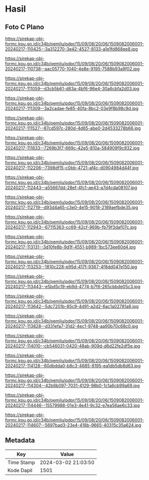 # Hasil

## Foto C Plano

https://sirekap-obj-formc.kpu.go.id/c34b/pemilu/pdpr/15/09/08/20/06/1509082006001-20240217-110425--3a312270-3e42-4527-8133-a1e1fd868ee8.jpg

https://sirekap-obj-formc.kpu.go.id/c34b/pemilu/pdpr/15/09/08/20/06/1509082006001-20240217-110738--aac05770-1040-4e8e-9195-7588b93a9f02.jpg

https://sirekap-obj-formc.kpu.go.id/c34b/pemilu/pdpr/15/09/08/20/06/1509082006001-20240217-111059--d3cb5b61-d83a-4bf6-96e4-30a6cbfa2d03.jpg

https://sirekap-obj-formc.kpu.go.id/c34b/pemilu/pdpr/15/09/08/20/06/1509082006001-20240217-111309--3a2cadae-fe85-40fa-8bc2-03e9f8b98c9d.jpg

https://sirekap-obj-formc.kpu.go.id/c34b/pemilu/pdpr/15/09/08/20/06/1509082006001-20240217-111527--87cd597c-280d-4d65-abe0-2d4533278b66.jpg

https://sirekap-obj-formc.kpu.go.id/c34b/pemilu/pdpr/15/09/08/20/06/1509082006001-20240217-111833--7269b3f7-669c-42e5-810a-584909f9c932.jpg

https://sirekap-obj-formc.kpu.go.id/c34b/pemilu/pdpr/15/09/08/20/06/1509082006001-20240217-112206--7398df15-c0bb-4721-af4c-d0904984d44f.jpg

https://sirekap-obj-formc.kpu.go.id/c34b/pemilu/pdpr/15/09/08/20/06/1509082006001-20240217-112443--a55667dd-28ef-4fc1-ae43-a7d4cda08107.jpg

https://sirekap-obj-formc.kpu.go.id/c34b/pemilu/pdpr/15/09/08/20/06/1509082006001-20240217-112719--d93d4a65-c3e0-4e15-9018-2189aefbde35.jpg

https://sirekap-obj-formc.kpu.go.id/c34b/pemilu/pdpr/15/09/08/20/06/1509082006001-20240217-112943--67115363-cc69-42cf-969b-fb79f3daf07c.jpg

https://sirekap-obj-formc.kpu.go.id/c34b/pemilu/pdpr/15/09/08/20/06/1509082006001-20240217-113131--3d10fe8b-9d1f-4551-b989-1bc573ee60d4.jpg

https://sirekap-obj-formc.kpu.go.id/c34b/pemilu/pdpr/15/09/08/20/06/1509082006001-20240217-113253--1810c228-e95d-417f-9367-4f8dd047e150.jpg

https://sirekap-obj-formc.kpu.go.id/c34b/pemilu/pdpr/15/09/08/20/06/1509082006001-20240217-113443--e5bd5c19-eb9d-4774-b7f6-265cbbde05c3.jpg

https://sirekap-obj-formc.kpu.go.id/c34b/pemilu/pdpr/15/09/08/20/06/1509082006001-20240217-113642--5dc7201b-85c9-4d91-a2d2-6ac1a02781a8.jpg

https://sirekap-obj-formc.kpu.go.id/c34b/pemilu/pdpr/15/09/08/20/06/1509082006001-20240217-113828--d331efa7-31d2-4ec1-9748-aa90b70c68c0.jpg

https://sirekap-obj-formc.kpu.go.id/c34b/pemilu/pdpr/15/09/08/20/06/1509082006001-20240217-114010--cb546031-0420-48ab-909d-d6d22fe2df5e.jpg

https://sirekap-obj-formc.kpu.go.id/c34b/pemilu/pdpr/15/09/08/20/06/1509082006001-20240217-114128--60dbdda0-b8c3-4685-8195-ea1db5db8d63.jpg

https://sirekap-obj-formc.kpu.go.id/c34b/pemilu/pdpr/15/09/08/20/06/1509082006001-20240217-114304--42b6b097-7031-4129-98b0-1c1a6cb99a69.jpg

https://sirekap-obj-formc.kpu.go.id/c34b/pemilu/pdpr/15/09/08/20/06/1509082006001-20240217-114446--15579988-01e3-4e41-9c32-e7ea56ae6c33.jpg

https://sirekap-obj-formc.kpu.go.id/c34b/pemilu/pdpr/15/09/08/20/06/1509082006001-20240217-114607--5697bad3-23e4-418b-9665-40315c35a624.jpg


## Metadata

| Key        | Value               |
| ---------- | ------------------- |
| Time Stamp | 2024-03-02 21:03:50 |
| Kode Dapil | 1501                |



